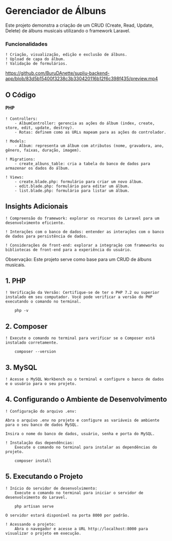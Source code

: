 # Gerenciador de Álbuns

Este projeto demonstra a criação de um CRUD (Create, Read, Update, Delete) de álbuns musicais utilizando o framework Laravel.

### Funcionalidades

    ! Criação, visualização, edição e exclusão de álbuns.
    ! Upload de capa do álbum.
    ! Validação de formulários.

https://github.com/BuruDAnette/supliu-backend-app/blob/83d5b15400f3238c3b330420116b12f6c398f435/preview.mp4

## O Código

#### PHP

    ! Controllers:
        - AlbumController: gerencia as ações do álbum (index, create, store, edit, update, destroy).
        - Rotas: definem como as URLs mapeam para as ações do controlador.

    ! Models:
        - Album: representa um álbum com atributos (nome, gravadora, ano, gênero, faixas, duração, imagem).

    ! Migrations:
        - create_albuns_table: cria a tabela do banco de dados para armazenar os dados do álbum.

    ! Views:
        - create.blade.php: formulário para criar um novo álbum.
        - edit.blade.php: formulário para editar um álbum.
        - list.blade.php: formulário para listar um álbum.

## Insights Adicionais

    ! Compreensão do framework: explorar os recursos do Laravel para um desenvolvimento eficiente.

    ! Interações com o banco de dados: entender as interações com o banco de dados para persistência de dados.

    ! Considerações de front-end: explorar a integração com frameworks ou bibliotecas de front-end para a experiência do usuário.

Observação: Este projeto serve como base para um CRUD de álbuns musicais.

## 1. PHP

    ! Verificação da Versão: Certifique-se de ter o PHP 7.2 ou superior instalado em seu computador. Você pode verificar a versão do PHP executando o comando no terminal.

        php -v

## 2. Composer

    ! Execute o comando no terminal para verificar se o Composer está instalado corretamente.

        composer --version 

## 3. MySQL

    ! Acesse o MySQL Workbench ou o terminal e configure o banco de dados e o usuário para o seu projeto.

## 4. Configurando o Ambiente de Desenvolvimento

    ! Configuração do arquivo .env:

    Abra o arquivo .env no projeto e configure as variáveis de ambiente para o seu banco de dados MySQL.
    
    Insira o nome do banco de dados, usuário, senha e porta do MySQL.

    ! Instalação das dependências:
        Execute o comando no terminal para instalar as dependências do projeto.

        composer install 

## 5. Executando o Projeto

    ! Início do servidor de desenvolvimento:
        Execute o comando no terminal para iniciar o servidor de desenvolvimento do Laravel.

        php artisan serve

    O servidor estará disponível na porta 8000 por padrão.

    ! Acessando o projeto:
        Abra o navegador e acesse a URL http://localhost:8000 para visualizar o projeto em execução.
